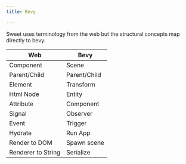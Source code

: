 ```yaml
---
title: Bevy

---
```


Sweet uses terminology from the web but the structural concepts map directly to bevy.

| Web                | Bevy         |
| ------------------ | ------------ |
| Component          | Scene        |
| Parent/Child       | Parent/Child |
| Element            | Transform    |
| Html Node          | Entity       |
| Attribute          | Component    |
| Signal             | Observer     |
| Event              | Trigger      |
| Hydrate            | Run App      |
| Render to DOM      | Spawn scene  |
| Renderer to String | Serialize    |